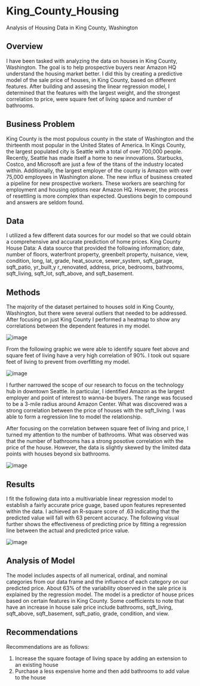 # King_County_Housing
Analysis of Housing Data in King County, Washington
 
## Overview
I have been tasked with analyzing the data on houses in King County, Washington. The goal is to help prospective buyers near Amazon HQ understand the housing market better. I did this by creating a predictive model of the sale price of houses, in King County, based on different features. After building and assesing the linear regression model, I determined that the features with the largest weight, and the strongest correlation to price, were square feet of living space and number of bathrooms.

## Business Problem
King County is the most populous county in the state of Washington and the thirteenth most popular in the United States of America. In Kings County, the largest populated city is Seattle with a total of over 700,000 people. Recently, Seattle has made itself a home to new innovations. Starbucks, Costco, and Microsoft are just a few of the titans of the industry located within. Additionally, the largest employer of the county is Amazon with over 75,000 employees in Washington alone. The new influx of business created a pipeline for new prospective workers. These workers are searching for employment and housing options near Amazon HQ. However, the process of resettling is more complex than expected. Questions begin to compound and answers are seldom found. 

## Data
I utilized a few different data sources for our model so that we could obtain a comprehensive and accurate prediction of home prices.
King County House Data:
A data source that provided the following information; date, number of floors, waterfront property, greenbelt property, nuisance, view, condition, long, lat, grade, heat_source, sewer_system, sqft_garage, sqft_patio, yr_built,y r_renovated, address, price, bedrooms, bathrooms, sqft_living, sqft_lot, sqft_above, and sqft_basement. 

## Methods
The majority of the dataset pertained to houses sold in King County, Washington, but there were several outliers that needed to be addressed. After focusing on just King County I performed a heatmap to show any correlations between the dependent features in my model. 

![image](https://github.com/ddcots24/King_County_Housing/assets/131708046/12a18675-31a1-46ab-8738-668929bd4a88)



From the following graphic we were able to identify square feet above and square feet of living have a very high correlation of 90%. I took out square feet of living to prevent from overfitting my model.


![image](https://github.com/ddcots24/King_County_Housing/assets/131708046/d81ec703-d1df-4f41-961f-cf2b8d33743a)


I further narrowed the scope of our research to focus on the technology hub in downtown Seattle. In particular, I identified Amazon as the largest employer and point of interest to wanna-be buyers. The range was focused to be a 3-mile radius around Amazon Center. What was discovered was a strong correlation between the price of houses with the sqft_living. I was able to form a regression line to model the relationship. 

After focusing on the correlation between square feet of living and price, I turned my attention to the number of bathrooms.  What was observed was that the number of bathrooms has a strong posotive correlation with the price of the house. However, the data is slightly skewed by the limited data points with houses beyond six bathrooms. 

![image](https://github.com/ddcots24/King_County_Housing/assets/131708046/6b8f1996-f6ca-4305-9424-88c21f9214b0)



## Results
I fit the following data into a multivariable linear regression model to establish a fairly accurate price guage, based upon features represented within the data. I achieved an R-square score of .63 indicating that the predicted value will fall with 63 percent accuracy. The following visual further shows the effectiveness of predicting price by fitting a regression line between the actual and predicted price value. 

![image](https://github.com/ddcots24/King_County_Housing/assets/131708046/328104c5-e0c5-4a91-a6f8-473ef03c7ee2)


## Analysis of Model
The model includes aspects of all numerical, ordinal, and nominal categories from our data frame and the influence of each category on our predicted price. About 63% of the variability observed in the sale price is explained by the regression model. The model is a predictor of house prices based on certain features in King County. Some coefficients to note that have an increase in house sale price include bathrooms, sqft_living, sqft_above, sqft_basement, sqft_patio, grade, condition, and view. 

## Recommendations

Recommendations are as follows:
1) Increase the square footage of living space by adding an extension to an existing house
2) Purchase a less expensive home and then add bathrooms to add value to the house
